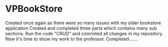 # VPBookStore
Created once again as there were so many issues with my older bookstore application
Created and completed three parts which contains many sub sections.
Run the code "CRUD" and commited all changes in my repository.
Now it's time to show my work to the professor.
Completed.......
